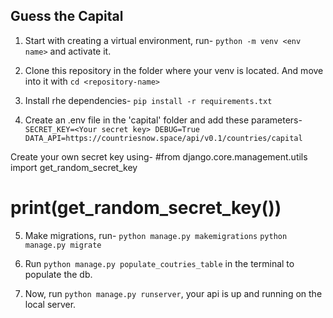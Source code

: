 <h2>Guess the Capital</h2>

1. Start with creating a virtual environment, run-
`python -m venv <env name>`
and activate it.

2. Clone this repository in the folder where your venv is located. And move into it with `cd <repository-name>`

3. Install rhe dependencies-
`pip install -r requirements.txt`

4. Create an .env file in the 'capital' folder and add these parameters-
`SECRET_KEY=<Your secret key>
DEBUG=True
DATA_API=https://countriesnow.space/api/v0.1/countries/capital`

Create your own secret key using-
#from django.core.management.utils import get_random_secret_key
# print(get_random_secret_key())


5. Make migrations, run-
`python manage.py makemigrations`
`python manage.py migrate`

6. Run `python manage.py populate_coutries_table` in the terminal to populate the db.

7. Now, run `python manage.py runserver`, your api is up and running on the local server.
